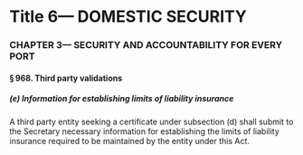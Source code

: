 
# Title 6— DOMESTIC SECURITY
### CHAPTER 3— SECURITY AND ACCOUNTABILITY FOR EVERY PORT
#### § 968. Third party validations
##### (e) Information for establishing limits of liability insurance

A third party entity seeking a certificate under subsection (d) shall submit to the Secretary necessary information for establishing the limits of liability insurance required to be maintained by the entity under this Act.
